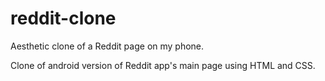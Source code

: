 # reddit-clone
Aesthetic clone of a Reddit page on my phone.

Clone of android version of Reddit app's main page using HTML and CSS.
